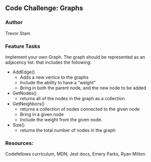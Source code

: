 ## Code Challenge: Graphs

### Author
Trevor Stam

### Feature Tasks
Implement your own Graph. The graph should be represented as an adjacency list. that includes the following:

- AddEdge()
  - Adds a new vertice to the graphs
  - Include the ability to have a “weight”
  - Bring in both the parent node, and the new node to be added
- GetNodes()
  - returns all of the nodes in the graph as a collection
- GetNeighbors()
  - returns a collection of nodes connected to the given node
  - Bring in a given node
  - Include the weight from the given node.
- Size()
  - returns the total number of nodes in the graph

### Resources:
Codefellows curriculum, MDN, Jest docs, Emery Parks, Ryan Milton
